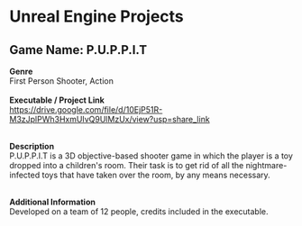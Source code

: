 # Unreal Engine Projects

## Game Name: P.U.P.P.I.T <br>
**Genre** <br> First Person Shooter, Action <br> <br>
**Executable / Project Link** <br> https://drive.google.com/file/d/10EjP51R-M3zJplPWh3HxmUIvQ9UlMzUx/view?usp=share_link <br> <br>

**Description** <br> P.U.P.P.I.T is a 3D objective-based shooter game in which the player is a toy dropped into a children's room. Their task is to get rid of all the nightmare-infected toys that have taken over the room, by any means necessary. <br> <br>

**Additional Information** <br> Developed on a team of 12 people, credits included in the executable. <br> <br>




